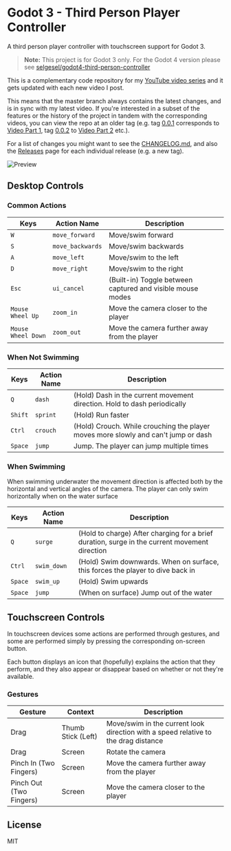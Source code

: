 # Godot 3 - Third Person Player Controller
A third person player controller with touchscreen support for Godot 3.

> **Note:** This project is for Godot 3 only. For the Godot 4 version please see [selgesel/godot4-third-person-controller](https://github.com/selgesel/godot4-third-person-controller)

This is a complementary code repository for my [YouTube video series](https://www.youtube.com/playlist?list=PLlT0CCZ8Yw0mcxG_D_sSA-Imnc5tiR4tx) and it gets updated with each new video I post.

This means that the master branch always contains the latest changes, and is in sync with my latest video. If you're interested in a subset of the features or the history of the project in tandem with the corresponding videos, you can view the repo at an older tag (e.g. tag [0.0.1](https://github.com/selgesel/godot-third-person-controller/tree/0.0.1) corresponds to [Video Part 1](https://www.youtube.com/watch?v=PQF2Zd5kKFQ), tag [0.0.2](https://github.com/selgesel/godot-third-person-controller/tree/0.0.2) to [Video Part 2](https://www.youtube.com/watch?v=Q41vo6luWsk) etc.).

For a list of changes you might want to see the [CHANGELOG.md](./CHANGELOG.md), and also the [Releases](https://github.com/selgesel/godot-third-person-controller/releases) page for each individual release (e.g. a new tag).

![Preview](./preview3.gif)

## Desktop Controls
### Common Actions
| Keys | Action Name | Description |
|------|-------------|-------------|
| `W` | `move_forward` | Move/swim forward |
| `S` | `move_backwards` | Move/swim backwards |
| `A` | `move_left` | Move/swim to the left |
| `D` | `move_right` | Move/swim to the right |
| `Esc` | `ui_cancel` | (Built-in) Toggle between captured and visible mouse modes |
| `Mouse Wheel Up` | `zoom_in` | Move the camera closer to the player |
| `Mouse Wheel Down` | `zoom_out` | Move the camera further away from the player |

### When Not Swimming
| Keys | Action Name | Description |
|------|-------------|-------------|
| `Q` | `dash` | (Hold) Dash in the current movement direction. Hold to dash periodically |
| `Shift` | `sprint` | (Hold) Run faster |
| `Ctrl` | `crouch` | (Hold) Crouch. While crouching the player moves more slowly and can't jump or dash |
| `Space` | `jump` | Jump. The player can jump multiple times |

### When Swimming
When swimming underwater the movement direction is affected both by the horizontal and vertical angles of the camera. The player can only swim horizontally when on the water surface

| Keys | Action Name | Description |
|------|-------------|-------------|
| `Q` | `surge` | (Hold to charge) After charging for a brief duration, surge in the current movement direction |
| `Ctrl` | `swim_down` | (Hold) Swim downwards. When on surface, this forces the player to dive back in |
| `Space` | `swim_up` | (Hold) Swim upwards |
| `Space` | `jump` | (When on surface) Jump out of the water |

## Touchscreen Controls
In touchscreen devices some actions are performed through gestures, and some are performed simply by pressing the corresponding on-screen button.

Each button displays an icon that (hopefully) explains the action that they perform, and they also appear or disappear based on whether or not they're available.

### Gestures
| Gesture | Context | Description |
|---------|---------|-------------|
| Drag | Thumb Stick (Left) | Move/swim in the current look direction with a speed relative to the drag distance |
| Drag | Screen | Rotate the camera |
| Pinch In (Two Fingers) | Screen | Move the camera further away from the player |
| Pinch Out (Two Fingers) | Screen | Move the camera closer to the player |

## License
MIT
